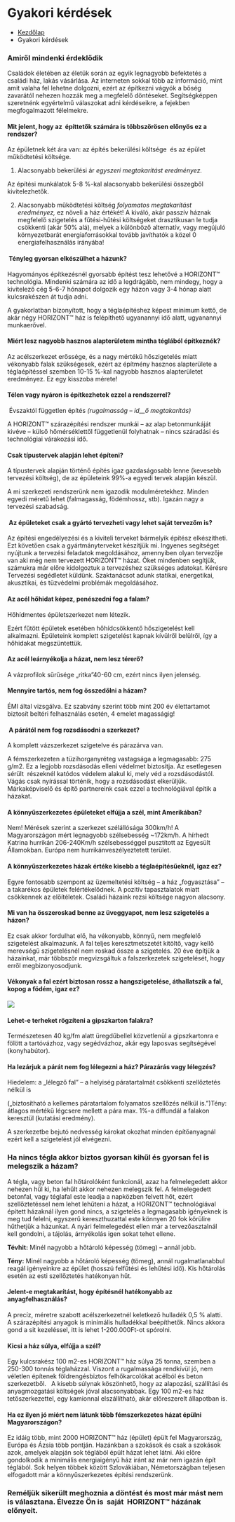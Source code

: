 # Gyakori kérdések

- [Kezdőlap](https://horizontglobal.com/) 
- Gyakori kérdések

### Amiről mindenki érdeklődik

Családok életében az életük során az egyik legnagyobb befektetés a családi ház, lakás vásárlása. Az interneten sokkal több az információ, mint amit valaha fel lehetne dolgozni, ezért az építkezni vágyók a bőség zavarától nehezen hozzák meg a megfelelő döntéseket. Segítségképpen szeretnénk egyértelmű válaszokat adni kérdéseikre, a fejekben megfogalmazott félelmekre.

#### Mit jelent, hogy az  építtetők számára is többszörösen előnyös ez a rendszer?

Az épületnek két ára van: az építés bekerülési költsége  és az épület működtetési költsége.

1. Alacsonyabb bekerülési ár _egyszeri megtakarítást eredményez._

Az építési munkálatok 5-8 %-kal alacsonyabb bekerülési összegből kivitelezhetők.

2. Alacsonyabb működtetési költség _folyamatos megtakarítást eredményez,_ ez növeli a ház értékét! A kiváló, akár passzív háznak megfelelő szigetelés a fűtési-hűtési költségeket drasztikusan le tudja csökkenti (akár 50% alá), melyek a különböző alternatív, vagy megújuló környezetbarát energiaforrásokkal tovább javíthatók a közel 0 energiafelhasználás irányába!

####  Tényleg gyorsan elkészülhet a házunk?

Hagyományos építkezésnél gyorsabb építést tesz lehetővé a HORIZONT™ technológia. Mindenki számára az idő a legdrágább, nem mindegy, hogy a kivitelező cég 5-6-7 hónapot dolgozik egy házon vagy 3-4 hónap alatt kulcsrakészen át tudja adni.

A gyakorlatban bizonyított, hogy a téglaépítéshez képest minimum kettő, de akár négy HORIZONT™ ház is felépíthető ugyanannyi idő alatt, ugyanannyi munkaerővel.

#### Miért lesz nagyobb hasznos alapterületem mintha téglából építkeznék?

Az acélszerkezet erőssége, és a nagy mértékű hőszigetelés miatt vékonyabb falak szükségesek, ezért az építmény hasznos alapterülete a téglaépítéssel szemben 10-15 %-kal nagyobb hasznos alapterületet eredményez. Ez egy kisszoba mérete!

#### Télen vagy nyáron is építkezhetek ezzel a rendszerrel?

 Évszaktól független építés _(rugalmasság – id__ő_ _megtakarítás)_

A HORIZONT™ szárazépítési rendszer munkái – az alap betonmunkáját kivéve – külső hőmérséklettől függetlenül folyhatnak – nincs száradási és technológiai várakozási idő.

#### Csak típustervek alapján lehet építeni?

A típustervek alapján történő építés igaz gazdaságosabb lenne (kevesebb tervezési költség), de az épületeink 99%-a egyedi tervek alapján készül.

A mi szerkezeti rendszerünk nem igazodik modulméretekhez. Minden egyedi méretű lehet (falmagasság, födémhossz, stb). Igazán nagy a tervezési szabadság.

####  Az épületeket csak a gyártó tervezheti vagy lehet saját tervezőm is?

Az építési engedélyezési és a kiviteli terveket bármelyik építész elkészítheti. Ezt követően csak a gyártmányterveket készítjük mi. Ingyenes segítséget nyújtunk a tervezési feladatok megoldásához, amennyiben olyan tervezője van aki még nem tervezett HORIZONT™ házat. Őket mindenben segítjük, számukra már előre kidolgoztuk a tervezéshez szükséges adatokat. Kérésre Tervezési segédletet küldünk. Szaktanácsot adunk statikai, energetikai, akusztikai, és tűzvédelmi problémák megoldásához.

#### Az acél hőhidat képez, penészedni fog a falam?

Hőhídmentes épületszerkezet nem létezik.

Ezért fűtött épületek esetében hőhídcsökkentő hőszigetelést kell alkalmazni. Épületeink komplett szigetelést kapnak kívülről belülről, így a hőhidakat megszüntettük.

#### Az acél leárnyékolja a házat, nem lesz térerő?

A vázprofilok sűrűsége „ritka”40-60 cm, ezért nincs ilyen jelenség.

#### Mennyire tartós, nem fog összedőlni a házam?

ÉMI által vizsgálva. Ez szabvány szerint több mint 200 év élettartamot biztosít beltéri felhasználás esetén, 4 emelet magasságig!

####  A párától nem fog rozsdásodni a szerkezet?

A komplett vázszerkezet szigetelve és párazárva van.

A fémszerkezeten a tüzihorganyréteg vastagsága a legmagasabb: 275 g/m2. Ez a legjobb rozsdásodás elleni védelmet biztosítja. Az esetlegesen sérült  részeknél katódos védelem alakul ki, mely véd a rozsdásodástól. Vágás csak nyírással történik, hogy a rozsdásodást elkerüljük. Márkaképviselő és építő partnereink csak ezzel a technológiával építik a házakat.

#### A könnyűszerkezetes épületeket elfújja a szél, mint Amerikában?

Nem! Mérések szerint a szerkezet szélállósága 300km/h! A Magyarországon mért legnagyobb szélsebesség ~172km/h. A hírhedt Katrina hurrikán 206-240Km/h szélsebességgel pusztított az Egyesült Államokban. Európa nem hurrikánveszélyeztetett terület.

#### A könnyűszerkezetes házak értéke kisebb a téglaépítésűeknél, igaz ez?

Egyre fontosabb szempont az üzemeltetési költség – a ház „fogyasztása” – a takarékos épületek felértékelődnek. A pozitív tapasztalatok miatt csökkennek az előítéletek. Családi házaink rezsi költsége nagyon alacsony.

#### Mi van ha összeroskad benne az üveggyapot, nem lesz szigetelés a házon?

Ez csak akkor fordulhat elő, ha vékonyabb, könnyű, nem megfelelő szigetelést alkalmazunk. A fal teljes keresztmetszetét kitöltő, vagy kellő merevségű szigetelésnél nem roskad össze a szigetelés. 20 éve építjük a házainkat, már többször megvizsgáltuk a falszerkezetek szigetelését, hogy erről megbizonyosodjunk.

#### Vékonyak a fal ezért biztosan rossz a hangszigetelése, áthallatszik a fal, kopog a födém, igaz ez?

![](https://horizontglobal.com/wp-content/uploads/2015/12/hangszigeteles.jpg)

#### Lehet-e terheket rögzíteni a gipszkarton falakra?

Természetesen 40 kg/fm alatt üregdűbellel közvetlenül a gipszkartonra e fölött a tartóvázhoz, vagy segédvázhoz, akár egy laposvas segítségével (konyhabútor).

#### Ha lezárjuk a párát nem fog lélegezni a ház? Párazárás vagy lélegzés?

Hiedelem: a „lélegző fal” – a helyiség páratartalmát csökkenti szellőztetés nélkül is

(„biztosítható a kellemes páratartalom folyamatos szellőzés nélkül is.”)Tény: átlagos mértékű légcsere mellett a pára max. 1%-a diffundál a falakon keresztül (kutatási eredmény).

A szerkezetbe bejutó nedvesség károkat okozhat minden építőanyagnál ezért kell a szigetelést jól elvégezni.

### Ha nincs tégla akkor biztos gyorsan kihűl és gyorsan fel is melegszik a házam?

A tégla, vagy beton fal hőtárolóként funkcionál, azaz ha felmelegedett akkor nehezen hűl ki, ha lehűlt akkor nehezen melegszik fel. A felmelegedett betonfal, vagy téglafal este leadja a napközben felvett hőt, ezért szellőztetéssel nem lehet lehűteni a házat, a HORIZONT™ technológiával épített házaknál ilyen gond nincs, a szigetelés a legmagasabb igényeknek is meg tud felelni, egyszerű kereszthuzattal este könnyen 20 fok körülire hűthetjük a házunkat. A nyári felmelegedést ellen már a tervezőasztalnál kell gondolni, a tájolás, árnyékolás igen sokat tehet ellene.

**Tévhit:** Minél nagyobb a hőtároló képesség (tömeg) – annál jobb.

**Tény:** Minél nagyobb a hőtároló képesség (tömeg), annál rugalmatlanabbul reagál igényeinkre az épület (hosszú felfűtési és lehűtési idő). Kis hőtárolás esetén az esti szellőztetés hatékonyan hűt.

#### Jelent-e megtakarítást, hogy építésnél hatékonyabb az anyagfelhasználás?

A precíz, méretre szabott acélszerkezetnél keletkező hulladék 0,5 % alatti. A szárazépítési anyagok is minimális hulladékkal beépíthetők. Nincs akkora gond a sit kezeléssel, itt is lehet 1-200.000Ft-ot spórolni.

#### Kicsi a ház súlya, elfújja a szél?

Egy kulcsrakész 100 m2-es HORIZONT™ ház súlya 25 tonna, szemben a 250-300 tonnás téglaházzal. Viszont a rugalmassága rendkívül jó, nem véletlen építenek földrengésbiztos felhőkarcolókat acélból és beton szerkezetből.   A kisebb súlynak köszönhető, hogy az alapozási, szállítási és anyagmozgatási költségek jóval alacsonyabbak. Egy 100 m2-es ház tetőszerkezettel, egy kamionnal elszállítható, akár előreszerelt állapotban is.

#### Ha ez ilyen jó miért nem látunk több fémszerkezetes házat épülni Magyarországon?

Ez idáig több, mint 2000 HORIZONT™ ház (épület) épült fel Magyarország, Európa és Ázsia több pontján. Hazánkban a szokások és csak a szokások azok, amelyek alapján sok téglából épült házat lehet látni. Aki előre gondolkodik a minimális energiaigényű ház iránt az már nem igazán épít téglából. Sok helyen többek között Szlovákiában, Németországban teljesen elfogadott már a könnyűszerkezetes építési rendszerünk.

### Reméljük sikerült meghoznia a döntést és most már mást nem is választana. Élvezze Ön is  saját  HORIZONT™ házának előnyeit.